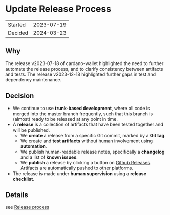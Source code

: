 # Update Release Process

|         |            |
|---------|------------|
| Started | 2023-07-19 |
| Decided | 2024-03-23 |

## Why

The release v2023-07-18 of cardano-wallet highlighted the need to further automate the release process, and to clarify consistency between artifacts and tests. The release v2023-12-18 highlighted further gaps in test and dependency maintenance.

## Decision

* We continue to use **trunk-based development**, where all code is merged into the master branch frequently, such that this branch is (almost) ready to be released at any point in time.
* A **release** is a collection of artifacts that have been tested together and will be published.
  * We **create** a release from a specific Git commit, marked by a **Git tag**.
  * We create and **test artifacts** without human involvement using **automation**.
  * We publish human-readable release notes, specifically a **changelog** and a list of **known issues**.
  * We **publish** a release by clicking a button on [Github Releases](https://docs.github.com/en/repositories/releasing-projects-on-github). Artifacts are automatically pushed to other platforms.
* The release is made under **human supervision** using a **release checklist**.

## Details

see [Release process](../how/release-process.md)

